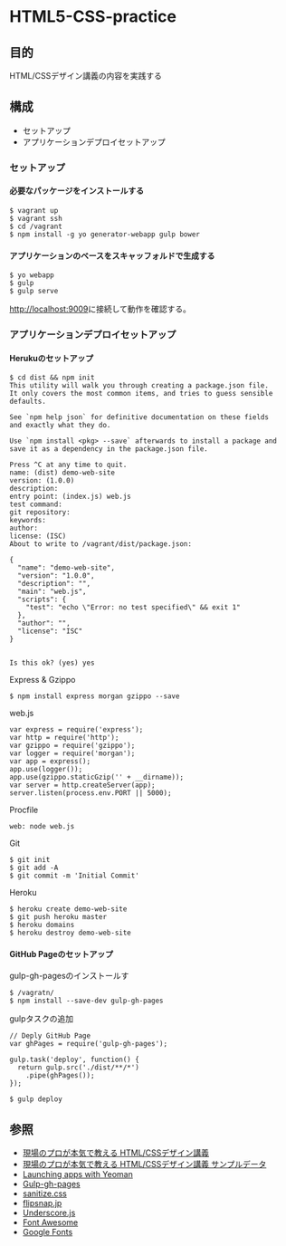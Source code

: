 # HTML5-CSS-practice

## 目的
HTML/CSSデザイン講義の内容を実践する

## 構成
+ セットアップ
+ アプリケーションデプロイセットアップ

### セットアップ
#### 必要なパッケージをインストールする
```
$ vagrant up
$ vagrant ssh
$ cd /vagrant
$ npm install -g yo generator-webapp gulp bower
```
#### アプリケーションのベースをスキャッフォルドで生成する
```
$ yo webapp
$ gulp
$ gulp serve 
```
[http://localhost:9009](http://localhost:9009)に接続して動作を確認する。

### アプリケーションデプロイセットアップ
#### Herukuのセットアップ
```
$ cd dist && npm init
This utility will walk you through creating a package.json file.
It only covers the most common items, and tries to guess sensible defaults.

See `npm help json` for definitive documentation on these fields
and exactly what they do.

Use `npm install <pkg> --save` afterwards to install a package and
save it as a dependency in the package.json file.

Press ^C at any time to quit.
name: (dist) demo-web-site
version: (1.0.0) 
description: 
entry point: (index.js) web.js
test command: 
git repository: 
keywords: 
author: 
license: (ISC) 
About to write to /vagrant/dist/package.json:

{
  "name": "demo-web-site",
  "version": "1.0.0",
  "description": "",
  "main": "web.js",
  "scripts": {
    "test": "echo \"Error: no test specified\" && exit 1"
  },
  "author": "",
  "license": "ISC"
}


Is this ok? (yes) yes
```
Express & Gzippo

```
$ npm install express morgan gzippo --save
```

web.js

```
var express = require('express');
var http = require('http');
var gzippo = require('gzippo');
var logger = require('morgan');
var app = express();
app.use(logger());
app.use(gzippo.staticGzip('' + __dirname));
var server = http.createServer(app);
server.listen(process.env.PORT || 5000);
```

Procfile

```
web: node web.js
```

Git

```
$ git init
$ git add -A
$ git commit -m 'Initial Commit'
```
Heroku

```
$ heroku create demo-web-site
$ git push heroku master
$ heroku domains
$ heroku destroy demo-web-site
```
#### GitHub Pageのセットアップ
gulp-gh-pagesのインストールす

```
$ /vagratn/
$ npm install --save-dev gulp-gh-pages
```

gulpタスクの追加
```
// Deply GitHub Page
var ghPages = require('gulp-gh-pages');
 
gulp.task('deploy', function() {
  return gulp.src('./dist/**/*')
    .pipe(ghPages());
});
```

```
$ gulp deploy
```


## 参照
+ [現場のプロが本気で教える HTML/CSSデザイン講義](https://www.amazon.co.jp/dp/B01K3SZGR0/ref=dp-kindle-redirect?_encoding=UTF8&btkr=1)
+ [現場のプロが本気で教える HTML/CSSデザイン講義 サンプルデータ](https://github.com/basara669/html_css_book)
+ [Launching apps with Yeoman](https://medium.com/console-log-yo/launching-apps-with-yeoman-1d0dfa627305#.dbvyvn8mu)
+ [Gulp-gh-pages](http://yeoman.io/learning/deployment.html) 
+ [sanitize.css](https://github.com/jonathantneal/sanitize.css) 
+ [flipsnap.jp](http://hokaccha.github.io/js-flipsnap/)
+ [Underscore.js](http://underscorejs.org/)
+ [Font Awesome](https://github.com/components/font-awesome)
+ [Google Fonts](https://fonts.google.com/)
